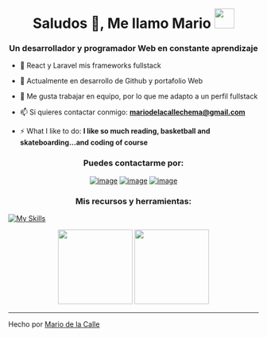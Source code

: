 <h1 align="center">Saludos 👋, Me llamo Mario <img height="40" src="https://emoji.gg/assets/emoji/7333-parrotdance.gif"></h1>
<h3 align="center">Un desarrollador y programador Web en constante aprendizaje</h3>

- 🔭 React y Laravel mis frameworks fullstack

- 🌱 Actualmente en desarrollo de Github y portafolio Web

- 👯 Me gusta trabajar en equipo, por lo que me adapto a un perfil fullstack

- 📫 Si quieres contactar conmigo: **mariodelacallechema@gmail.com**

- ⚡ What I like to do: **I like so much reading, basketball and skateboarding...and coding of course**

<h3 align="center">Puedes contactarme por:</h3>
<div align="center">

[![image](https://img.shields.io/badge/LinkedIn-0077B5?style=for-the-badge&logo=linkedin&logoColor=white)](https://www.linkedin.com/in/mario-de-la-calle-munguia-81007a266/)
[![image](https://img.shields.io/badge/Instagram-E4405F?style=for-the-badge&logo=instagram&logoColor=white)](https://www.instagram.com/mvrio_.07/)
[![image](https://img.shields.io/badge/Twitter-1DA1F2?style=for-the-badge&logo=twitter&logoColor=white)]([https://twitter.com/brantlauro](https://twitter.com/mvrio_07))
  
</div>

<h3 align="center">Mis recursos y herramientas:</h3>

[![My Skills](https://skillicons.dev/icons?i=html,css,js,ts,jquery,bootstrap,php,python,java,react,laravel,spring,docker)](https://skillicons.dev)

<p align= "center">
  <img height= "150" src="https://github-readme-stats.vercel.app/api?username=BrantLauro&theme=react&show_icons=true&include_all_commits=true" />
  <img height= "150" src="https://github-readme-stats.vercel.app/api/top-langs/?username=BrantLauro&theme=react&layout=compact" />
</p>

------

Hecho por [Mario de la Calle](https://github.com/LeyendTHJ)
